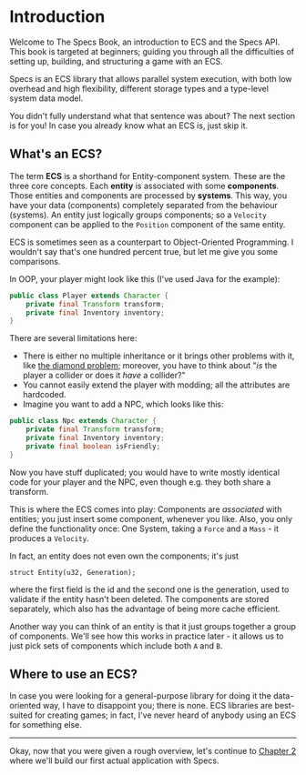 # Introduction

Welcome to The Specs Book, an introduction to ECS and the Specs API.
This book is targeted at beginners; guiding you through all the difficulties of
setting up, building, and structuring a game with an ECS.

Specs is an ECS library that allows parallel system execution, with both low
overhead and high flexibility, different storage types and a type-level
system data model.

You didn't fully understand what that sentence was about? The next section
is for you! In case you already know what an ECS is, just skip it.

## What's an ECS?

The term **ECS** is a shorthand for Entity-component system. These are the three
core concepts. Each **entity** is associated with some **components**. Those entities and
components are processed by **systems**. This way, you have your data (components)
completely separated from the behaviour (systems). An entity just logically
groups components; so a `Velocity` component can be applied to the `Position` component
of the same entity.

ECS is sometimes seen as a counterpart to Object-Oriented Programming. I wouldn't
say that's one hundred percent true, but let me give you some comparisons.

In OOP, your player might look like this (I've used Java for the example):

```java
public class Player extends Character {
    private final Transform transform;
    private final Inventory inventory;
}
```

There are several limitations here:

* There is either no multiple inheritance or it brings other problems with it,
  like [the diamond problem][dp]; moreover, you have to think about "*is* the player
  a collider or does it *have* a collider?"
* You cannot easily extend the player with modding; all the attributes are hardcoded.
* Imagine you want to add a NPC, which looks like this:

[dp]: https://en.wikipedia.org/wiki/Multiple_inheritance#The_diamond_problem

```java
public class Npc extends Character {
    private final Transform transform;
    private final Inventory inventory;
    private final boolean isFriendly;
}
```

Now you have stuff duplicated; you would have to write mostly identical code for
your player and the NPC, even though e.g. they both share a transform.

This is where the ECS comes into play: Components are *associated* with entities;
you just insert some component, whenever you like. Also, you only define the functionality
once: One System, taking a `Force` and a `Mass` - it produces a `Velocity`.

In fact, an entity does not even own the components; it's just

```rust,ignore
struct Entity(u32, Generation);
```

where the first field is the id and the second one is the generation, used to validate
if the entity hasn't been deleted. The components are stored separately, which
also has the advantage of being more cache efficient.

Another way you can think of an entity is that it just
groups together a group of components. We'll see how this works
in practice later - it allows us to just pick sets of components
which include both `A` and `B`.

## Where to use an ECS?

In case you were looking for a general-purpose library for doing it
the data-oriented way, I have to disappoint you; there is none.
ECS libraries are best-suited for creating games; in fact, I've never
heard of anybody using an ECS for something else.

---

Okay, now that you were given a rough overview, let's continue
to [Chapter 2][c2] where we'll build our first actual application with Specs.

[am]: https://www.amethyst.rs
[ra]: https://github.com/nikomatsakis/rayon
[c2]: ./02_hello_world.html
